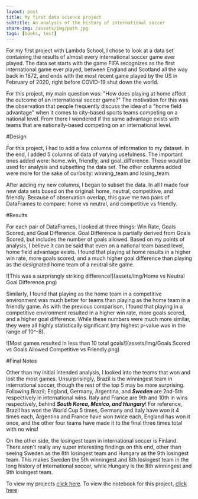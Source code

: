 ```yaml
---
layout: post
title: My first data science project
subtitle: An analysis of the history of international soccer
share-img: /assets/img/path.jpg
tags: [books, test]
---
```

For my first project with Lambda School, I chose to look at a data set containing the results of almost every international soccer game ever played. The data set starts with the game FIFA recognizes as the first international game ever played, between England and Scotland all the way back in 1872, and ends with the most recent game played by the US in February of 2020, right before COVID-19 shut down the world.

For this project, my main question was: "How does playing at home affect the outcome of an international soccer game?" The motivation for this was the observation that people frequently discuss the idea of a "home field advantage" when it comes to city-based sports teams competing on a national level. From there I wondered if the same advantage exists with teams that are nationally-based competing on an international level.

#Design

For this project, I had to add a few columns of information to my dataset. In the end, I added 5 columns of data of varying usefulness. The important ones added were: home_win, friendly, and goal_difference. These would be used for analysis and subsetting the data set. The other columns added were more for the sake of curiosity: winning_team and losing_team. 

After adding my new columns, I began to subset the data. In all I made four new data sets based on the original: home, neutral, competitive, and friendly. Because of observation overlap, this gave me two pairs of DataFrames to compare: home vs neutral, and competitive vs friendly. 

#Results

For each pair of DataFrames, I looked at three things: Win Rate, Goals Scored, and Goal Difference. Goal Difference is partially derived from Goals Scored, but includes the number of goals allowed. Based on my points of analysis, I believe it can be said that even on a national team based level, home field advantage exists. I found that playing at home results in a higher win rate, more goals scored, and a much higher goal difference than playing as the designated home team of a neutral site game. 

![This was a surprisngly striking difference!](assets/img/Home vs Neutral Goal Difference.png)

Similarly, I found that playing as the home team in a competitive environment was much better for teams than playing as the home team in a friendly game. As with the previous comparison, I found that playing in a competitive environment resulted in a higher win rate, more goals scored, and a higher goal difference. While these numbers were much more similar, they were all highly statistically significant (my highest p-value was in the range of 10^-8).

![Most games resulted in less than 10 total goals!](assets/img/Goals Scored vs Goals Allowed Competitive vs Friendly.png)

#Final Notes

Other than my initial intended analysis, I looked into the teams that won and lost the most games. Unsurprisingly, Brazil is the winningest team in international soccer, though the rest of the top 5 may be more surprising. Following Brazil; England, Germany, Argentina, and **_Sweden_** are 2nd-5th respectively in international wins. Italy and France are 9th and 10th in wins respectively, behind **_South Korea, Mexico, and Hungary_**! For reference, Brazil has won the World Cup 5 times, Germany and Italy have won it 4 times each, Argentina and France have won twice each, England has won it once, and the other four teams have made it to the final three times total with no wins!


On the other side, the losingest team in international soccer is Finland. There aren't really any super interesting findings on this end, other than seeing Sweden as the 8th losingest team and Hungary as the 9th losingest team. This makes Sweden the 5th winningest and 8th losingest team in the long history of international soccer, while Hungary is the 8th winningest and 9th losingest team.

To view my projects [click here](http://tristanbrownds.com/myprojects/). To view the notebook for this project, [click here](https://github.com/Tristan-Brown1096/DS18_Unit_1_Build_Week_Project/blob/master/unit_1_build_week_project.ipynb)
